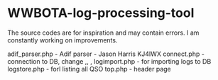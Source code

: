 # WWBOTA-log-processing-tool

The source codes are for inspiration and may contain errors. I am constantly working on improvements.

adif_parser.php - Adif parser - Jason Harris KJ4IWX 
connect.php  - connection to DB, change <hostaname>,<username>, <password>, <dbname>
logimport.php - for importing logs to DB
logstore.php - forl listing all QSO
top.php - header page
